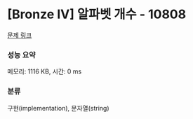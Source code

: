 # [Bronze IV] 알파벳 개수 - 10808 

[문제 링크](https://www.acmicpc.net/problem/10808) 

### 성능 요약

메모리: 1116 KB, 시간: 0 ms

### 분류

구현(implementation), 문자열(string)


